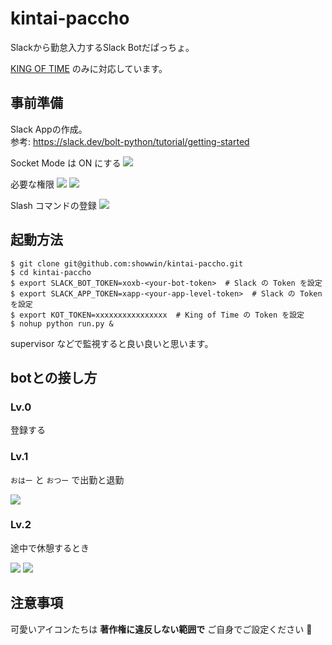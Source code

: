 # kintai-paccho
Slackから勤怠入力するSlack Botだぱっちょ。

[KING OF TIME](https://www.kingtime.jp/) のみに対応しています。


## 事前準備
Slack Appの作成。  
参考: https://slack.dev/bolt-python/tutorial/getting-started

Socket Mode は ON にする
![](https://github.com/showwin/kintai-paccho/blob/master/doc/setup1.png)

必要な権限
![](https://github.com/showwin/kintai-paccho/blob/master/doc/setup2.png)
![](https://github.com/showwin/kintai-paccho/blob/master/doc/setup2-2.png)


Slash コマンドの登録
![](https://github.com/showwin/kintai-paccho/blob/master/doc/setup3.png)


## 起動方法

```
$ git clone git@github.com:showwin/kintai-paccho.git
$ cd kintai-paccho
$ export SLACK_BOT_TOKEN=xoxb-<your-bot-token>  # Slack の Token を設定
$ export SLACK_APP_TOKEN=xapp-<your-app-level-token>  # Slack の Token を設定
$ export KOT_TOKEN=xxxxxxxxxxxxxxxx  # King of Time の Token を設定
$ nohup python run.py &
```

supervisor などで監視すると良い良いと思います。

## botとの接し方

### Lv.0
登録する


### Lv.1
`おはー` と `おつー`  で出勤と退勤  

![](https://github.com/showwin/kintai-paccho/blob/master/doc/how_to_use_1.png)


### Lv.2
途中で休憩するとき

![](https://github.com/showwin/kintai-paccho/blob/master/doc/how_to_use_2.png)
![](https://github.com/showwin/kintai-paccho/blob/master/doc/how_to_use_3.png)


## 注意事項
可愛いアイコンたちは **著作権に違反しない範囲で** ご自身でご設定ください :pray:
